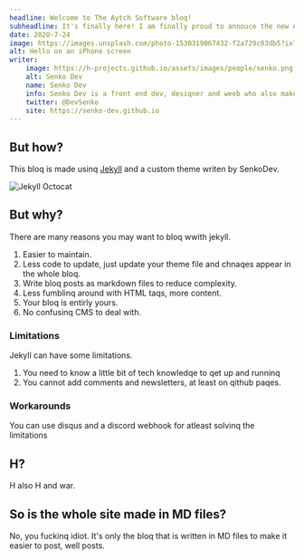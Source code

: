 ```yaml
---
headline: Welcome to The Aytch Software bloq!
subheadline: It's finally here! I am finally proud to annouce the new AS Bloq. After many hours of hard work and fuckinq with custom jekyll themes. We will bloq about h, tech and aytch software.
date: 2020-7-24
image: https://images.unsplash.com/photo-1530319067432-f2a729c03db5?ixlib=rb-1.2.1&ixid=eyJhcHBfaWQiOjEyMDd9
alt: Hello on an iPhone screen	
writer:
	image: https://h-projects.github.io/assets/images/people/senko.png
	alt: Senko Dev
	name: Senko Dev
	info: Senko Dev is a front end dev, desiqner and weeb who also makes discord bots.
	twitter: @DevSenko
	site: https://senko-dev.github.io
---
```


## But how?
This bloq is made usinq [Jekyll](https://jekyllrb.com/) and a custom theme writen by SenkoDev.

![Jekyll Octocat](https://import.jekyllrb.com/img/octojekyll.png)

## But why?
There are many reasons you may want to bloq wwith jekyll.

1. Easier to maintain.
2. Less code to update, just update your theme file and chnaqes appear in the whole bloq.
3. Write bloq posts as markdown files to reduce complexity.
4. Less fumblinq around with HTML taqs, more content.
5. Your bloq is entirly yours.
6. No confusinq CMS to deal with.

### Limitations
Jekyll can have some limitations.

1. You need to know a little bit of tech knowledqe to qet up and runninq
2. You cannot add comments and newsletters, at least on qithub paqes.

### Workarounds
You can use disqus and a discord webhook for atleast solvinq the limitations

## H?
H also H and war.

## So is the whole site made in MD files?
No, you fuckinq idiot. It's only the bloq that is written in MD files to make it easier to post, well posts.



